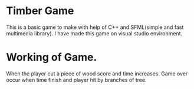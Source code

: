 # Timber Game
  This is a basic game to make with help of C++ and SFML(simple and fast multimedia library). I have made this game on visual studio environment.
# Working of Game.
  When the player cut a piece of wood score and time increases. Game over occur when time finish and player hit by branches of tree.
   

 
 
